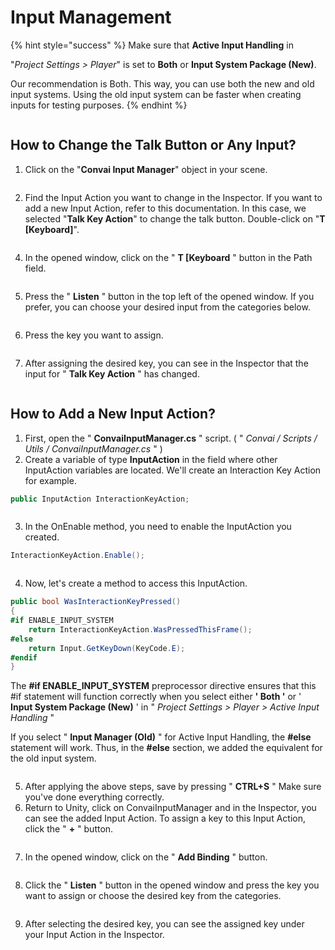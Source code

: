 # Input Management

{% hint style="success" %}
Make sure that **Active Input Handling** in&#x20;

"_Project Settings > Player_" is set to **Both** or **Input System Package (New)**.&#x20;

Our recommendation is Both. This way, you can use both the new and old input systems. Using the old input system can be faster when creating inputs for testing purposes.
{% endhint %}

<figure><img src="../../../.gitbook/assets/ActiveInputHandling (1).png" alt=""><figcaption></figcaption></figure>

## How to Change the Talk Button or Any Input?

1. Click on the "**Convai Input Manager**" object in your scene.

<figure><img src="../../../.gitbook/assets/SelectInputManagerObject.png" alt=""><figcaption></figcaption></figure>

2. Find the Input Action you want to change in the Inspector. If you want to add a new Input Action, refer to this documentation. In this case, we selected "**Talk Key Action**" to change the talk button. Double-click on "**T \[Keyboard]**".

<figure><img src="../../../.gitbook/assets/InputManagerInspector.png" alt=""><figcaption></figcaption></figure>

4. In the opened window, click on the " **T \[Keyboard** " button in the Path field.

<figure><img src="../../../.gitbook/assets/PressPathButton.png" alt=""><figcaption></figcaption></figure>

5. Press the " **Listen** " button in the top left of the opened window. If you prefer, you can choose your desired input from the categories below.

<figure><img src="../../../.gitbook/assets/PressListenButton.png" alt=""><figcaption></figcaption></figure>

6. Press the key you want to assign.

<figure><img src="../../../.gitbook/assets/PressKey.png" alt=""><figcaption></figcaption></figure>

7. After assigning the desired key, you can see in the Inspector that the input for " **Talk Key Action** " has changed.

<figure><img src="../../../.gitbook/assets/TalkKeyActionChanged.png" alt=""><figcaption></figcaption></figure>

## How to Add a New Input Action?

1. First, open the " **ConvaiInputManager.cs** " script.                                                                                           ( " _Convai / Scripts / Utils / ConvaiInputManager.cs_ " )
2. Create a variable of type **InputAction** in the field where other InputAction variables are located. We'll create an Interaction Key Action for example.

```csharp
public InputAction InteractionKeyAction;
```

<figure><img src="../../../.gitbook/assets/CreateInputActionVariable.png" alt=""><figcaption></figcaption></figure>

3. In the OnEnable method, you need to enable the InputAction you created.

```csharp
InteractionKeyAction.Enable();
```

<figure><img src="../../../.gitbook/assets/EnableInputAction.png" alt=""><figcaption></figcaption></figure>

4. Now, let's create a method to access this InputAction.

```csharp
public bool WasInteractionKeyPressed()
{
#if ENABLE_INPUT_SYSTEM
    return InteractionKeyAction.WasPressedThisFrame();
#else
    return Input.GetKeyDown(KeyCode.E);
#endif
}
```

The **#if ENABLE\_INPUT\_SYSTEM** preprocessor directive ensures that this #if statement will function correctly when you select either **' Both '** or ' **Input System Package (New)** ' in " _Project Settings > Player > Active Input Handling_ "

If you select " **Input Manager (Old)** " for Active Input Handling, the **#else** statement will work. Thus, in the **#else** section, we added the equivalent for the old input system.

<figure><img src="../../../.gitbook/assets/CreateInputActionMethod.png" alt=""><figcaption></figcaption></figure>

5. After applying the above steps, save by pressing " **CTRL+S** " Make sure you've done everything correctly.
6. Return to Unity, click on ConvaiInputManager and in the Inspector, you can see the added Input Action. To assign a key to this Input Action, click the " **+** " button.

<figure><img src="../../../.gitbook/assets/OpenInputManagerInspector.png" alt=""><figcaption></figcaption></figure>

7. In the opened window, click on the " **Add Binding** " button.

<figure><img src="../../../.gitbook/assets/PressPlusIcon.png" alt=""><figcaption></figcaption></figure>

8. Click the " **Listen** " button in the opened window and press the key you want to assign or choose the desired key from the categories.

<figure><img src="../../../.gitbook/assets/PressPathAndListenButton.png" alt=""><figcaption></figcaption></figure>

9. After selecting the desired key, you can see the assigned key under your Input Action in the Inspector.

<figure><img src="../../../.gitbook/assets/Key Added..png" alt=""><figcaption></figcaption></figure>
